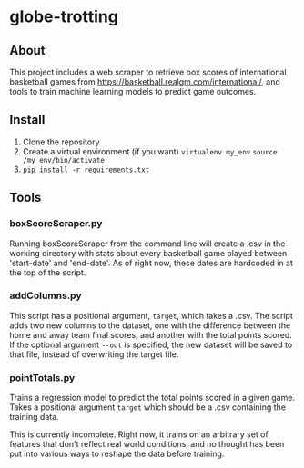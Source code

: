 # globe-trotting

## About

This project includes a web scraper to retrieve box scores of international basketball games from https://basketball.realgm.com/international/, and tools to train machine learning models to predict game outcomes.

## Install

1. Clone the repository
2. Create a virtual environment (if you want) `virtualenv my_env` `source /my_env/bin/activate`
3. `pip install -r requirements.txt`

## Tools

### boxScoreScraper.py

Running boxScoreScraper from the command line will create a .csv in the working directory with stats about every basketball game played between 'start-date' and 'end-date'. As of right now, these dates are hardcoded in at the top of the script.

### addColumns.py

This script has a positional argument, `target`, which takes a .csv. The script adds two new columns to the dataset, one with the difference between the home and away team final scores, and another with the total points scored. If the optional argument `--out` is specified, the new dataset will be saved to that file, instead of overwriting the target file.

### pointTotals.py

Trains a regression model to predict the total points scored in a given game. Takes a positional argument `target` which should be a .csv containing the training data.

This is currently incomplete. Right now, it trains on an arbitrary set of features that don't reflect real world conditions, and no thought has been put into various ways to reshape the data before training.
